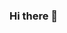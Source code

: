 ### Hi there 👋

<!--
**MessiDaGod/messidagod** is a ✨ _special_ ✨ repository because its `README.md` (this file) appears on your GitHub profile.
![image](https://media.giphy.com/media/zukJShPCxs7pC/giphy.gif)
